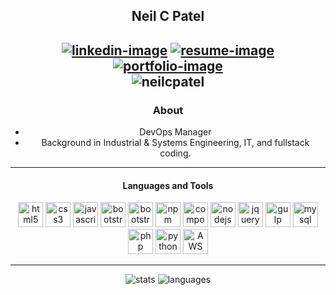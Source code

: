<div align="center">

## Neil C Patel
[![linkedin-image]][linkedin-link]
[![resume-image]][resume-link]
[![portfolio-image]][portfolio-link]
<br>
<img src="https://komarev.com/ghpvc/?username=neilcpatel&style=for-the-badge&color=blue" alt="neilcpatel">
---

### About

- DevOps Manager
- Background in Industrial & Systems Engineering, IT, and fullstack coding.

---

#### Languages and Tools

<img src="https://img.shields.io/badge/-HTML5-E34F26?logo=HTML5&logoColor=white&style=for-the-badge" alt="html5" height="40">
<img src="https://img.shields.io/badge/-CSS3-1572B6?logo=css3&logoColor=white&style=for-the-badge" alt="css3" height="40">
<img src="https://img.shields.io/badge/-JavaScript-F7DF1E?logo=javascript&logoColor=white&style=for-the-badge" alt="javascript" height="40">

<img src="https://img.shields.io/badge/-Sass-CC6699?logo=sass&logoColor=white&style=for-the-badge" alt="bootstrap" height="40">
<img src="https://img.shields.io/badge/-Bootstrap-7952B3?logo=bootstrap&logoColor=white&style=for-the-badge" alt="bootstrap" height="40">

<img src="https://img.shields.io/badge/-npm-CB3837?logo=npm&logoColor=white&style=for-the-badge" alt="npm" height="40">
<img src="https://img.shields.io/badge/-Composer-885630?logo=composer&logoColor=white&style=for-the-badge" alt="composer" height="40">

<img src="https://img.shields.io/badge/-Node.js-339933?logo=node.js&logoColor=white&style=for-the-badge" alt="nodejs" height="40">

<img src="https://img.shields.io/badge/-jQuery-0769AD?logo=jquery&logoColor=white&style=for-the-badge" alt="jquery" height="40">
<img src="https://img.shields.io/badge/-Gulp-CF4647?logo=gulp&logoColor=white&style=for-the-badge" alt="gulp" height="40">

<img src="https://img.shields.io/badge/-MySQL-4479A1?logo=mysql&logoColor=white&style=for-the-badge" alt="mysql" height="40"> 
<img src="https://img.shields.io/badge/-PHP-777BB4?logo=php&logoColor=white&style=for-the-badge" alt="php" height="40">
<img src="https://img.shields.io/badge/-Python-3776AB?logo=python&logoColor=white&style=for-the-badge" alt="python" height="40">

<img src="https://img.shields.io/badge/-Amazon%20AWS-232F3E?logo=amazonaws&logoColor=white&style=for-the-badge" alt="AWS" height="40">

---
![stats]
![languages]
</div>

[linkedin-image]: https://img.shields.io/badge/LinkedIn-C9D1D9?style=flat&logo=linkedin&logoColor=white

[linkedin-link]: https://www.linkedin.com/in/neil-patel-781ab114/

[resume-image]: https://img.shields.io/badge/Resume-C9D1D9?style=flat&logo=adobeacrobatreader&logoColor=white

[resume-link]: https://www.linkedin.com/in/neil-patel-781ab114/

[portfolio-image]: https://img.shields.io/badge/Portfolio-C9D1D9?style=flat&logo=github&logoColor=white

[portfolio-link]: https://www.linkedin.com/in/neil-patel-781ab114/
[stats]: https://github-readme-stats.vercel.app/api?username=neilcpatel&theme=nord&hide_border=true&show_icons=true
[languages]: https://github-readme-stats.vercel.app/api/top-langs/?username=neilcpatel&layout=compact&theme=nord&hide_border=true
